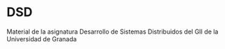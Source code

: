 # DSD
Material de la asignatura Desarrollo de Sistemas Distribuidos del GII de la Universidad de Granada
